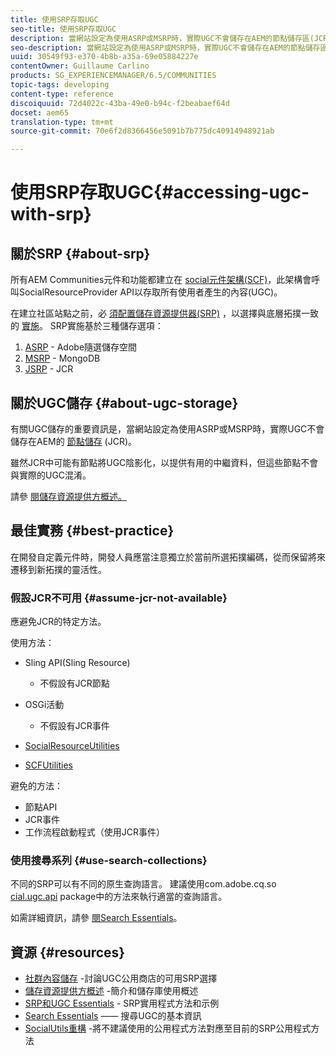 ```yaml
---
title: 使用SRP存取UGC
seo-title: 使用SRP存取UGC
description: 當網站設定為使用ASRP或MSRP時，實際UGC不會儲存在AEM的節點儲存區(JCR)中
seo-description: 當網站設定為使用ASRP或MSRP時，實際UGC不會儲存在AEM的節點儲存區(JCR)中
uuid: 30549f93-e370-4b8b-a35a-69e05884227e
contentOwner: Guillaume Carlino
products: SG_EXPERIENCEMANAGER/6.5/COMMUNITIES
topic-tags: developing
content-type: reference
discoiquuid: 72d4022c-43ba-49e0-b94c-f2beabaef64d
docset: aem65
translation-type: tm+mt
source-git-commit: 70e6f2d8366456e5091b7b775dc40914948921ab

---
```



# 使用SRP存取UGC{#accessing-ugc-with-srp}

## 關於SRP {#about-srp}

所有AEM Communities元件和功能都建立在 [social元件架構(SCF)](/help/communities/scf.md)，此架構會呼叫SocialResourceProvider API以存取所有使用者產生的內容(UGC)。

在建立社區站點之前，必 [須配置儲存資源提供器(SRP)](/help/communities/working-with-srp.md) ，以選擇與底層拓撲一致的 [實施](/help/communities/topologies.md)。 SRP實施基於三種儲存選項：

1. [ASRP](/help/communities/asrp.md) - Adobe隨選儲存空間
1. [MSRP](/help/communities/msrp.md) - MongoDB
1. [JSRP](/help/communities/jsrp.md) - JCR

## 關於UGC儲存 {#about-ugc-storage}

有關UGC儲存的重要資訊是，當網站設定為使用ASRP或MSRP時，實際UGC不會儲存在AEM的 [節點儲存](/help/sites-deploying/data-store-config.md) (JCR)。

雖然JCR中可能有節點將UGC陰影化，以提供有用的中繼資料，但這些節點不會與實際的UGC混淆。

請參 [閱儲存資源提供方概述。](/help/communities/srp.md)

## 最佳實務 {#best-practice}

在開發自定義元件時，開發人員應當注意獨立於當前所選拓撲編碼，從而保留將來遷移到新拓撲的靈活性。

### 假設JCR不可用 {#assume-jcr-not-available}

應避免JCR的特定方法。

使用方法：

* Sling API(Sling Resource)

   * 不假設有JCR節點

* OSGi活動

   * 不假設有JCR事件

* [SocialResourceUtilities](/help/communities/socialutils.md#socialresourceutilities-package)
* [SCFUtilities](/help/communities/socialutils.md#scfutilities-package)

避免的方法：

* 節點API
* JCR事件
* 工作流程啟動程式（使用JCR事件）

### 使用搜尋系列 {#use-search-collections}

不同的SRP可以有不同的原生查詢語言。 建議使用com.adobe.cq.so [cial.ugc.api](https://helpx.adobe.com/experience-manager/6-5/sites/developing/using/reference-materials/javadoc/com/adobe/cq/social/ugc/api/package-summary.html) package中的方法來執行適當的查詢語言。

如需詳細資訊，請參 [閱Search Essentials](/help/communities/search-implementation.md)。

## 資源 {#resources}

* [社群內容儲存](/help/communities/working-with-srp.md) -討論UGC公用商店的可用SRP選擇
* [儲存資源提供方概述](/help/communities/srp.md) -簡介和儲存庫使用概述
* [SRP和UGC Essentials](/help/communities/srp-and-ugc.md) - SRP實用程式方法和示例
* [Search Essentials](/help/communities/search-implementation.md) —— 搜尋UGC的基本資訊
* [SocialUtils重構](/help/communities/socialutils.md) -將不建議使用的公用程式方法對應至目前的SRP公用程式方法

